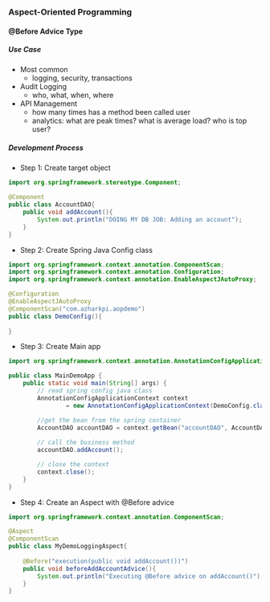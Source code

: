 ### Aspect-Oriented Programming

#### @Before Advice Type

##### Use Case
- Most common
  - logging, security, transactions
- Audit Logging
  - who, what, when, where
- API Management
  - how many times has a method been called user
  - analytics: what are peak times? what is average load? who is top user?

##### Development Process
- Step 1: Create target object
```java
import org.springframework.stereotype.Component;

@Component
public class AccountDAO{
    public void addAccount(){
        System.out.println("DOING MY DB JOB: Adding an account");
    }
}
```

- Step 2: Create Spring Java Config class
```java
import org.springframework.context.annotation.ComponentScan;
import org.springframework.context.annotation.Configuration;
import org.springframework.context.annotation.EnableAspectJAutoProxy;

@Configuration
@EnableAspectJAutoProxy
@ComponentScan("com.azharkpi.aopdemo")
public class DemoConfig(){
    
}
```

- Step 3: Create Main app

```java
import org.springframework.context.annotation.AnnotationConfigApplicationContext;

public class MainDemoApp {
    public static void main(String[] args) {
        // read spring config java class
        AnnotationConfigApplicationContext context
                = new AnnotationConfigApplicationContext(DemoConfig.class);

        //get the bean from the spring container
        AccountDAO accountDAO = context.getBean("accountDAO", AccountDAO.class);
        
        // call the business method
        accountDAO.addAccount();

        // close the context
        context.close();
    }
}
```

- Step 4: Create an Aspect with @Before advice

```java
import org.springframework.context.annotation.ComponentScan;

@Aspect
@ComponentScan
public class MyDemoLoggingAspect{
    
    @Before("execution(public void addAccount())")
    public void beforeAddAccountAdvice(){
        System.out.println("Executing @Before advice on addAccount()");
    }
}
```
